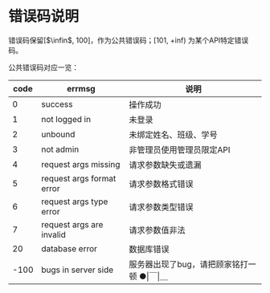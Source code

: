 # 错误码说明

错误码保留\[$\infin$, 100\]，作为公共错误码；\[101, +inf) 为某个API特定错误码。



公共错误码对应一览：

| code | errmsg                    | 说明                                 |
| ---- | ------------------------- | ------------------------------------ |
| 0    | success                   | 操作成功                             |
| 1    | not logged in             | 未登录                               |
| 2    | unbound                   | 未绑定姓名、班级、学号               |
| 3    | not admin                 | 非管理员使用管理员限定API            |
| 4    | request args missing      | 请求参数缺失或遗漏                   |
| 5    | request args format error | 请求参数格式错误                     |
| 6    | request args type error   | 请求参数类型错误                     |
| 7    | request args are invalid  | 请求参数值非法                       |
| 20   | database error            | 数据库错误                           |
| -100 | bugs in server side       | 服务器出现了bug，请把顾家铭打一顿 ●\|￣\|＿ |

















 

